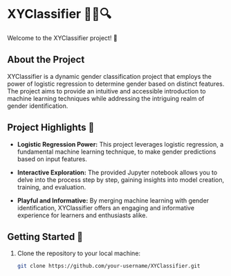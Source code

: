 # XYClassifier 🕵️‍♂️🔍

Welcome to the XYClassifier project! 🎉

## About the Project

XYClassifier is a dynamic gender classification project that employs the power of logistic regression to determine gender based on distinct features. The project aims to provide an intuitive and accessible introduction to machine learning techniques while addressing the intriguing realm of gender identification. 

## Project Highlights 🌟

- **Logistic Regression Power:** This project leverages logistic regression, a fundamental machine learning technique, to make gender predictions based on input features.

- **Interactive Exploration:** The provided Jupyter notebook allows you to delve into the process step by step, gaining insights into model creation, training, and evaluation.

- **Playful and Informative:** By merging machine learning with gender identification, XYClassifier offers an engaging and informative experience for learners and enthusiasts alike.

## Getting Started 🚀

1. Clone the repository to your local machine:
   ```bash
   git clone https://github.com/your-username/XYClassifier.git
